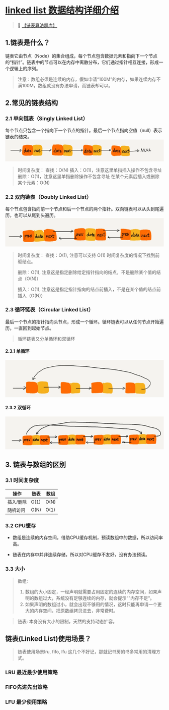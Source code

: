 # [linked list 数据结构详细介绍](https://time.geekbang.org/column/article/41013?utm_source=pinpaizhuanqu&utm_medium=geektime&utm_campaign=guanwang&utm_term=guanwang&utm_content=0511)<i class="fa fa-external-link"></i>

>&#128227; [【链表算法题库】](./../database/02_linked_list.md)

## 1.链表是什么？
链表它由节点（Node）的集合组成，每个节点包含数据元素和指向下一个节点的“指针”。链表中的节点可以在内存中离散分布，它们通过指针相互连接，形成一个逻辑上的序列。
> 注意：数组必须是连续的内存，假如申请“100M”的内存，如果连续内存不满100M，数组就没有办法申请，而链表却可以。

## 2.常见的链表结构
### 2.1 单向链表（Singly Linked List）
每个节点只包含一个指向下一个节点的指针。最后一个节点指向空值（null）表示链表的结束。
![Alt text](./../../static/images/02_linked_list/singly_likned_list.png)
> 时间复杂度：
> 查找：O(N)
> 插入：O(1)，注意这里单指插入操作不包含寻址
> 删除：O(1)，注意这里单指删除操作不包含寻址
> 在某个元素后插入或删除某个元素：O(N)

### 2.2 双向链表（Doubly Linked List）
每个节点包含指向前一个节点和后一个节点的两个指针。双向链表可以从头到尾遍历，也可以从尾到头遍历。
![Alt text](./../../static/images/02_linked_list/doubly_linked_list.png)

> 时间复杂度：
> 查找：O(1), 注意可以支持 O(1) 时间复杂度的情况下找到前驱结点。
> 
> 删除：O(1), 注意这是指定删除给定指针指向的结点，不是删除某个值的结点（O(N)）
> 
> 插入：O(1), 注意这是指定指针指向的结点前插入，不是在某个值的结点前插入（O(N)）

### 2.3 循环链表（Circular Linked List）
最后一个节点的指针指向头节点，形成一个循环。循环链表可以从任何节点开始遍历，一直回到起始节点。
> 循环链表又分单循环和双循环

#### 2.3.1 单循环
![Alt text](./../../static/images/02_linked_list/singly_circular_linked_list.png)
#### 2.3.2 双循环
![Alt text](./../../static/images/02_linked_list/double_circular_linked_list.png
)


## 3. 链表与数组的区别
### 3.1 时间复杂度
| 操作      | 链表 | 数组 |
| --------- | ---- | ---- |
| 插入/删除 | O(1) | O(N) |
| 随机访问  | O(N) | O(1) |

### 3.2 CPU缓存
- 数组是连续的内存空间，借助CPU缓存机制，预读数组中的数据，所以访问率高。

- 链表在内存中并非连续存储，所以对CPU缓存不友好，没有办法预读。

### 3.3 大小
> 数组:
> 1. 数组的大小固定，一经声明就需要占用固定的连续的内存空间，如果声明的数组过大，系统没有足够连续的内存，就会提示“”内存不足“。
> 2. 如果声明的数组过小，就会出现不够用的情况，这时只能再申请一个更大的内存空间，把原数组拷贝进去，非常费时。
  
> 链表: 本身没有大小的限制，天然的支持动态扩容。


## 链表(Linked List)使用场景？
> 链表使用场景lru, fifo, lfu 这几个不好记，那就记书房的书多常用的清理方式。
### LRU 最近最少使用策略

### FIFO先进先出策略
### LFU 最少使用策略 
